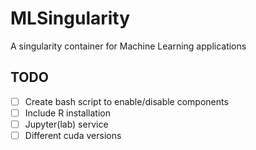 # MLSingularity
A singularity container for Machine Learning applications

## TODO
- [ ] Create bash script to enable/disable components
- [ ] Include R installation
- [ ] Jupyter(lab) service
- [ ] Different cuda versions
